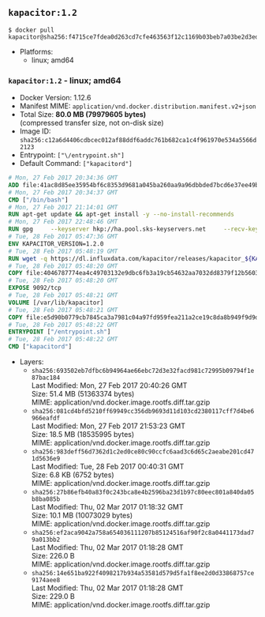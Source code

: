 ## `kapacitor:1.2`

```console
$ docker pull kapacitor@sha256:f4715ce7fdea0d263cd7cfe463563f12c1169b03beb7a03be2d3ed40911ac6b5
```

-	Platforms:
	-	linux; amd64

### `kapacitor:1.2` - linux; amd64

-	Docker Version: 1.12.6
-	Manifest MIME: `application/vnd.docker.distribution.manifest.v2+json`
-	Total Size: **80.0 MB (79979605 bytes)**  
	(compressed transfer size, not on-disk size)
-	Image ID: `sha256:c12a6d4406cdbcec012af88ddf6addc761b682ca1c4f961970e534a5566d2123`
-	Entrypoint: `["\/entrypoint.sh"]`
-	Default Command: `["kapacitord"]`

```dockerfile
# Mon, 27 Feb 2017 20:34:36 GMT
ADD file:41ac8d85ee35954bf6c8353d9681a045ba260aa9a96dbbded7bcd6e37ee49bea in / 
# Mon, 27 Feb 2017 20:34:37 GMT
CMD ["/bin/bash"]
# Mon, 27 Feb 2017 21:14:01 GMT
RUN apt-get update && apt-get install -y --no-install-recommends 		ca-certificates 		curl 		wget 	&& rm -rf /var/lib/apt/lists/*
# Mon, 27 Feb 2017 22:48:46 GMT
RUN gpg     --keyserver hkp://ha.pool.sks-keyservers.net     --recv-keys 05CE15085FC09D18E99EFB22684A14CF2582E0C5
# Tue, 28 Feb 2017 05:47:36 GMT
ENV KAPACITOR_VERSION=1.2.0
# Tue, 28 Feb 2017 05:48:19 GMT
RUN wget -q https://dl.influxdata.com/kapacitor/releases/kapacitor_${KAPACITOR_VERSION}_amd64.deb.asc &&     wget -q https://dl.influxdata.com/kapacitor/releases/kapacitor_${KAPACITOR_VERSION}_amd64.deb &&     gpg --batch --verify kapacitor_${KAPACITOR_VERSION}_amd64.deb.asc kapacitor_${KAPACITOR_VERSION}_amd64.deb &&     dpkg -i kapacitor_${KAPACITOR_VERSION}_amd64.deb &&     rm -f kapacitor_${KAPACITOR_VERSION}_amd64.deb*
# Tue, 28 Feb 2017 05:48:20 GMT
COPY file:4046787774ea4c49703132e9dbc6fb3a19cb54632aa7032dd8379f12b56034d9 in /etc/kapacitor/kapacitor.conf 
# Tue, 28 Feb 2017 05:48:20 GMT
EXPOSE 9092/tcp
# Tue, 28 Feb 2017 05:48:21 GMT
VOLUME [/var/lib/kapacitor]
# Tue, 28 Feb 2017 05:48:21 GMT
COPY file:e5d90b0779cb7845ca3a7981c04a97fd959fea211a2ce19c8da8b949f9d9d04c in /entrypoint.sh 
# Tue, 28 Feb 2017 05:48:22 GMT
ENTRYPOINT ["/entrypoint.sh"]
# Tue, 28 Feb 2017 05:48:22 GMT
CMD ["kapacitord"]
```

-	Layers:
	-	`sha256:693502eb7dfbc6b94964ae66ebc72d3e32facd981c72995b09794f1e87bac184`  
		Last Modified: Mon, 27 Feb 2017 20:40:26 GMT  
		Size: 51.4 MB (51363374 bytes)  
		MIME: application/vnd.docker.image.rootfs.diff.tar.gzip
	-	`sha256:081cd4bfd5210ff69949cc356db9693d11d103cd2380117cff7d4be6966eafdf`  
		Last Modified: Mon, 27 Feb 2017 21:53:23 GMT  
		Size: 18.5 MB (18535995 bytes)  
		MIME: application/vnd.docker.image.rootfs.diff.tar.gzip
	-	`sha256:983deff56d7362d1c2ed0ce80c90ccfc6aad3c6d65c2aeabe201cd471d5636e9`  
		Last Modified: Tue, 28 Feb 2017 00:40:31 GMT  
		Size: 6.8 KB (6752 bytes)  
		MIME: application/vnd.docker.image.rootfs.diff.tar.gzip
	-	`sha256:27b86efb40a83f0c243bca8e4b2596ba23d1b97c80eec801a840da05b8ba085b`  
		Last Modified: Thu, 02 Mar 2017 01:18:32 GMT  
		Size: 10.1 MB (10073029 bytes)  
		MIME: application/vnd.docker.image.rootfs.diff.tar.gzip
	-	`sha256:ef2aca9042a758a654036111207b85124516af90f2c8a0441173dad79a013bb2`  
		Last Modified: Thu, 02 Mar 2017 01:18:28 GMT  
		Size: 226.0 B  
		MIME: application/vnd.docker.image.rootfs.diff.tar.gzip
	-	`sha256:14e651ba922f4098217b934a53581d579d5fa1f8ee2d0d33868757ce9174aee8`  
		Last Modified: Thu, 02 Mar 2017 01:18:28 GMT  
		Size: 229.0 B  
		MIME: application/vnd.docker.image.rootfs.diff.tar.gzip
